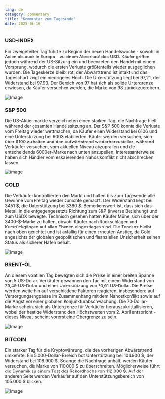 ```yaml
---
lang: de
category: commentary
title: "Kommentar zum Tagesende"
date: 2025-06-16
---
```


### USD-INDEX

Ein zweigeteilter Tag führte zu Beginn der neuen Handelswoche - sowohl in Asien als auch in Europa - zu einem Abverkauf des USD. Käufer griffen jedoch während der US-Sitzung ein und beendeten den Handel mit einem Vorsprung, wodurch die ersten Verluste größtenteils wieder ausgeglichen wurden. Die Tageskerze bleibt rot, der Abwärtstrend ist intakt und das Tageschart zeigt ein niedrigeres Hoch. Die Unterstützung liegt bei 97,21, der Widerstand bei 97,93. Der Bereich von 97 hat sich als solide Untergrenze erwiesen, da Käufer versuchen werden, die Marke von 98 zurückzuerobern.

![Image](https://markleighedu.github.io/img/Jun-2025/16-Jun-2025/usdindex.jpg)

### S&P 500

Die US-Aktienmärkte verzeichneten einen starken Tag, die Nachfrage hielt während der gesamten Handelssitzung an. Der S&P 500 konnte die Verluste vom Freitag wieder wettmachen, da Käufer einen Widerstand bei 6106 und eine Unterstützung bei 6003 etablierten. Käufer werden versuchen, sich über 6100 zu halten und den Aufwärtstrend wiederherzustellen, während Verkäufer versuchen, vom aktuellen Niveau abzuprallen und die entscheidende 6000er-Marke nach unten anzupeilen. Interessanterweise haben sich Händler vom eskalierenden Nahostkonflikt nicht abschrecken lassen.

![Image](https://markleighedu.github.io/img/Jun-2025/16-Jun-2025/sp500.jpg)

### GOLD

Die Verkäufer kontrollierten den Markt und hatten bis zum Tagesende alle Gewinne vom Freitag wieder zunichte gemacht. Der Widerstand liegt bei 3451 $, die Unterstützung bei 3380 $. Bemerkenswert ist, dass sich das Metall in die entgegengesetzte Richtung zum S&P (inverse Beziehung) und zum USDX bewegte. Technisch gesehen hatten Käufer Mühe, sich über der 3400-$-Marke zu halten, obwohl Käufer nach Rückschlägen und Kursrückgängen auf allen Ebenen eingestiegen sind. Die Tendenz bleibt nach oben gerichtet und ist anfällig für einen erneuten Anstieg, da Gold angesichts der globalen geopolitischen und finanziellen Unsicherheit seinen Status als sicherer Hafen behält.

![Image](https://markleighedu.github.io/img/Jun-2025/16-Jun-2025/gold.jpg)

### BRENT-ÖL

An diesem volatilen Tag bewegten sich die Preise in einer breiten Spanne von 5 US-Dollar. Verkäufer gewannen den Tag mit einem Widerstand von 75,49 US-Dollar und einer Unterstützung von 70,61 US-Dollar. Die Preise werden weiterhin auf verschiedene Faktoren reagieren, insbesondere auf Versorgungsengpässe im Zusammenhang mit dem Nahostkonflikt sowie auf die Angst vor einer globalen Konjunkturabschwächung. Die 70-Dollar-Marke scheint sich als Untergrenze für Verkäufer herauszukristallisieren, wobei der heutige Widerstand den Höchstwerten vom 2. April entspricht - dieses Niveau scheint vorerst eine Obergrenze zu sein.

![Image](https://markleighedu.github.io/img/Jun-2025/16-Jun-2025/brentoil.jpg)

### BITCOIN

Ein starker Tag für die Kryptowährung, die den vorherigen Abwärtstrend umkehrte. Ein 5.000-Dollar-Bereich bot Unterstützung bei 104.900 $, der Widerstand bei 108.900 $. Solange die Nachfrage anhält, werden Käufer versuchen, die Marke von 110.000 $ zu überschreiten. Möglicherweise führt die Dynamik zu einem Test des Rekordhochs von 112.000 $. Auf der anderen Seite werden Verkäufer auf den Unterstützungsbereich von 105.000 $ blicken.

![Image](https://markleighedu.github.io/img/Jun-2025/16-Jun-2025/bitcoin.jpg)

